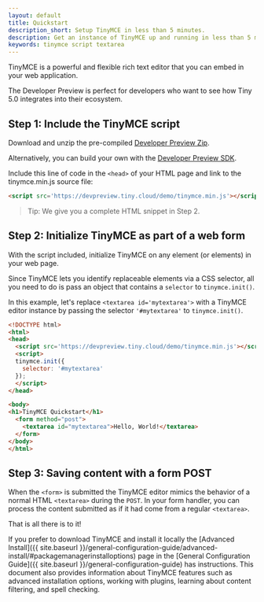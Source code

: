 ```yaml
---
layout: default
title: Quickstart
description_short: Setup TinyMCE in less than 5 minutes.
description: Get an instance of TinyMCE up and running in less than 5 minutes.
keywords: tinymce script textarea
---
```


TinyMCE is a powerful and flexible rich text editor that you can embed in your web application. 

The Developer Preview is perfect for developers who want to see how Tiny 5.0 integrates into their ecosystem.

## Step 1: Include the TinyMCE script

Download and unzip the pre-compiled [Developer Preview Zip](https://devpreview.tiny.cloud/download/tinymce.zip).

Alternatively, you can build your own with the [Developer Preview SDK](https://github.com/tinymce/tinymce/tree/5.x).

Include this line of code in the `<head>` of your HTML page and link to the tinymce.min.js source file:

```html
<script src='https://devpreview.tiny.cloud/demo/tinymce.min.js'></script>
```

> Tip: We give you a complete HTML snippet in Step 2.


## Step 2: Initialize TinyMCE as part of a web form

With the script included, initialize TinyMCE on any element (or elements) in your web page.

Since TinyMCE lets you identify replaceable elements via a CSS selector, all you need to do is pass an object that contains a `selector` to `tinymce.init()`.

In this example, let's replace `<textarea id='mytextarea'>` with a TinyMCE editor instance by passing the selector `'#mytextarea'` to `tinymce.init()`.

```html
<!DOCTYPE html>
<html>
<head>
  <script src='https://devpreview.tiny.cloud/demo/tinymce.min.js'></script>
  <script>
  tinymce.init({
    selector: '#mytextarea'
  });
  </script>
</head>

<body>
<h1>TinyMCE Quickstart</h1>
  <form method="post">
    <textarea id="mytextarea">Hello, World!</textarea>
  </form>
</body>
</html>
```


## Step 3: Saving content with a form POST

When the `<form>` is submitted the TinyMCE editor mimics the behavior of a normal HTML `<textarea>` during the `POST`. In your form handler, you can process the content submitted as if it had come from a regular `<textarea>`.

That is all there is to it!

If you prefer to download TinyMCE and install it locally the [Advanced Install]({{  site.baseurl }}/general-configuration-guide/advanced-install/#packagemanagerinstalloptions) page in the [General Configuration Guide]({{  site.baseurl }}/general-configuration-guide) has instructions. This document also provides information about TinyMCE features such as advanced installation options, working with plugins, learning about content filtering, and spell checking.
